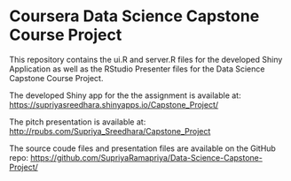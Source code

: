 # Coursera Data Science Capstone Course Project

This repository contains the ui.R and server.R files for the developed Shiny Application as well as the RStudio Presenter files for the Data Science Capstone Course Project.

The developed Shiny app for the the assignment is available at: https://supriyasreedhara.shinyapps.io/Capstone_Project/

The pitch presentation is available at: http://rpubs.com/Supriya_Sreedhara/Capstone_Project

The source coude files and presentation files are available on the GitHub repo: https://github.com/SupriyaRamapriya/Data-Science-Capstone-Project/

